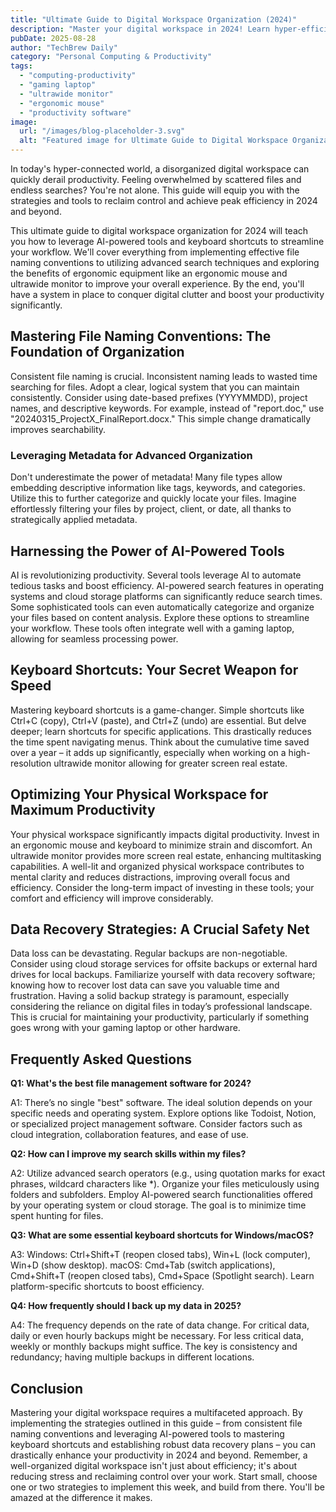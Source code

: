 ```yaml
---
title: "Ultimate Guide to Digital Workspace Organization (2024)"
description: "Master your digital workspace in 2024! Learn hyper-efficient file organization strategies using AI tools & keyboard shortcuts. Boost productivity with an ergonomic mouse & ultrawide monitor setup.  Read now to unlock peak efficiency!"
pubDate: 2025-08-28
author: "TechBrew Daily"
category: "Personal Computing & Productivity"
tags:
  - "computing-productivity"
  - "gaming laptop"
  - "ultrawide monitor"
  - "ergonomic mouse"
  - "productivity software"
image:
  url: "/images/blog-placeholder-3.svg"
  alt: "Featured image for Ultimate Guide to Digital Workspace Organization (2024)"
---
```


In today's hyper-connected world, a disorganized digital workspace can quickly derail productivity.  Feeling overwhelmed by scattered files and endless searches?  You're not alone.  This guide will equip you with the strategies and tools to reclaim control and achieve peak efficiency in 2024 and beyond.

This ultimate guide to digital workspace organization for 2024 will teach you how to leverage AI-powered tools and keyboard shortcuts to streamline your workflow.  We'll cover everything from implementing effective file naming conventions to utilizing advanced search techniques and exploring the benefits of ergonomic equipment like an ergonomic mouse and ultrawide monitor to improve your overall experience. By the end, you'll have a system in place to conquer digital clutter and boost your productivity significantly.


##  Mastering File Naming Conventions: The Foundation of Organization

Consistent file naming is crucial.  Inconsistent naming leads to wasted time searching for files.  Adopt a clear, logical system that you can maintain consistently.  Consider using date-based prefixes (YYYYMMDD), project names, and descriptive keywords.  For example, instead of "report.doc," use "20240315_ProjectX_FinalReport.docx."  This simple change dramatically improves searchability.

###  Leveraging Metadata for Advanced Organization

Don't underestimate the power of metadata!  Many file types allow embedding descriptive information like tags, keywords, and categories.  Utilize this to further categorize and quickly locate your files.  Imagine effortlessly filtering your files by project, client, or date, all thanks to strategically applied metadata.


##  Harnessing the Power of AI-Powered Tools

AI is revolutionizing productivity.  Several tools leverage AI to automate tedious tasks and boost efficiency.  AI-powered search features in operating systems and cloud storage platforms can significantly reduce search times.  Some sophisticated tools can even automatically categorize and organize your files based on content analysis.  Explore these options to streamline your workflow. These tools often integrate well with a gaming laptop, allowing for seamless processing power.


##  Keyboard Shortcuts: Your Secret Weapon for Speed

Mastering keyboard shortcuts is a game-changer.  Simple shortcuts like Ctrl+C (copy), Ctrl+V (paste), and Ctrl+Z (undo) are essential.  But delve deeper; learn shortcuts for specific applications.  This drastically reduces the time spent navigating menus.  Think about the cumulative time saved over a year – it adds up significantly, especially when working on a high-resolution ultrawide monitor allowing for greater screen real estate.


##  Optimizing Your Physical Workspace for Maximum Productivity

Your physical workspace significantly impacts digital productivity.  Invest in an ergonomic mouse and keyboard to minimize strain and discomfort.  An ultrawide monitor provides more screen real estate, enhancing multitasking capabilities.  A well-lit and organized physical workspace contributes to mental clarity and reduces distractions, improving overall focus and efficiency.  Consider the long-term impact of investing in these tools; your comfort and efficiency will improve considerably.


## Data Recovery Strategies: A Crucial Safety Net

Data loss can be devastating.  Regular backups are non-negotiable.  Consider using cloud storage services for offsite backups or external hard drives for local backups.  Familiarize yourself with data recovery software; knowing how to recover lost data can save you valuable time and frustration. Having a solid backup strategy is paramount, especially considering the reliance on digital files in today’s professional landscape.  This is crucial for maintaining your productivity, particularly if something goes wrong with your gaming laptop or other hardware.


## Frequently Asked Questions

**Q1: What's the best file management software for 2024?**

A1: There’s no single "best" software. The ideal solution depends on your specific needs and operating system.  Explore options like Todoist, Notion, or specialized project management software. Consider factors such as cloud integration, collaboration features, and ease of use.

**Q2: How can I improve my search skills within my files?**

A2:  Utilize advanced search operators (e.g., using quotation marks for exact phrases, wildcard characters like *).  Organize your files meticulously using folders and subfolders. Employ AI-powered search functionalities offered by your operating system or cloud storage.  The goal is to minimize time spent hunting for files.

**Q3: What are some essential keyboard shortcuts for Windows/macOS?**

A3:  Windows:  Ctrl+Shift+T (reopen closed tabs), Win+L (lock computer), Win+D (show desktop).  macOS: Cmd+Tab (switch applications), Cmd+Shift+T (reopen closed tabs), Cmd+Space (Spotlight search). Learn platform-specific shortcuts to boost efficiency.

**Q4: How frequently should I back up my data in 2025?**

A4:  The frequency depends on the rate of data change.  For critical data, daily or even hourly backups might be necessary. For less critical data, weekly or monthly backups might suffice.  The key is consistency and redundancy; having multiple backups in different locations.


## Conclusion

Mastering your digital workspace requires a multifaceted approach.  By implementing the strategies outlined in this guide – from consistent file naming conventions and leveraging AI-powered tools to mastering keyboard shortcuts and establishing robust data recovery plans – you can drastically enhance your productivity in 2024 and beyond.  Remember, a well-organized digital workspace isn't just about efficiency; it's about reducing stress and reclaiming control over your work.  Start small, choose one or two strategies to implement this week, and build from there. You'll be amazed at the difference it makes.